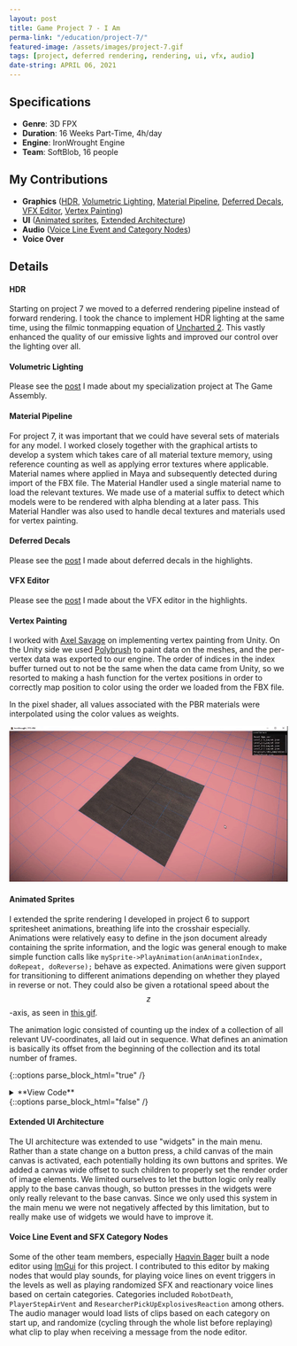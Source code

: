 ```yaml
---
layout: post
title: Game Project 7 - I Am
perma-link: "/education/project-7/"
featured-image: /assets/images/project-7.gif
tags: [project, deferred rendering, rendering, ui, vfx, audio]
date-string: APRIL 06, 2021
---
```


## Specifications

* **Genre**:    3D FPX
* **Duration**: 16 Weeks Part-Time, 4h/day
* **Engine**:   IronWrought Engine
* **Team**:     SoftBlob, 16 people

## My Contributions
<!--excerpt-begin-->
* **Graphics** (<a href="#hdr">HDR</a>, <a href="#volumetric_lighting">Volumetric Lighting</a>, <a href="#material">Material Pipeline</a>, <a href="#deferred_decals">Deferred Decals</a>, <a href="#vfx_editor">VFX Editor</a>, <a href="#vertex_paint">Vertex Painting</a>)
* **UI**       (<a href="#animated_sprites">Animated sprites</a>, <a href="#ui_architecture">Extended Architecture</a>)
* **Audio**    (<a href="#voice_line_event">Voice Line Event and Category Nodes</a>)
* **Voice Over**
<!--excerpt-end-->
## Details
#### <a id="hdr">HDR</a>

Starting on project 7 we moved to a deferred rendering pipeline instead of forward rendering. I took the chance to implement HDR lighting at the same time, using the filmic tonmapping equation of <a href="https://www.gdcvault.com/play/1012351/Uncharted-2-HDR">Uncharted 2</a>.
This vastly enhanced the quality of our emissive lights and improved our control over the lighting over all.

#### <a id="volumetric_lighting">Volumetric Lighting</a>
Please see the <a href="{{site.baseurl}}/education/specialization/">post</a> I made about my specialization project at The Game Assembly.

#### <a id="material">Material Pipeline</a>
For project 7, it was important that we could have several sets of materials for any model. I worked closely together with the graphical artists to develop a system which takes care of all material texture memory, using reference counting as well as applying error textures where applicable. 
Material names where applied in Maya and subsequently detected during import of the FBX file. The Material Handler used a single material name to load the relevant textures. We made use of a material suffix to detect which models were to be rendered with alpha blending at a later pass. 
This Material Handler was also used to handle decal textures and materials used for vertex painting. 

#### <a id="deferred_decals">Deferred Decals</a>
Please see the <a href="https://nicolas-risberg.github.io/2021-03-01/deferred-decals.html">post</a> I made about deferred decals in the highlights.

#### <a id="vfx_editor">VFX Editor</a>
Please see the <a href="https://nicolas-risberg.github.io/2021-03-30/vfx-editor.html">post</a> I made about the VFX editor in the highlights.

#### <a id="vertex_paint">Vertex Painting</a>
I worked with <a href="http://axelsavage.com">Axel Savage</a> on implementing vertex painting from Unity. On the Unity side we used <a href="https://unity3d.com/unity/features/worldbuilding/polybrush">Polybrush</a> to paint data on the meshes, and the per-vertex data was
exported to our engine. The order of indices in the index buffer turned out to not be the same when the data came from Unity, so we resorted to making a hash function for the vertex positions in order to correctly map position to color using the order we loaded from the FBX file.

In the pixel shader, all values associated with the PBR materials were interpolated using the color values as weights. 

<img class="centered full" src="/assets/images/vertexPaint.gif">

#### <a id="animated_sprites">Animated Sprites</a>
I extended the sprite rendering I developed in project 6 to support spritesheet animations, breathing life into the crosshair especially. Animations were relatively easy to define in the json document already containing the sprite information, and the logic was general enough to make
simple function calls like `mySprite->PlayAnimation(anAnimationIndex, doRepeat, doReverse);` behave as expected. Animations were given support for transitioning to different animations depending on whether they played in reverse or not. They could also be given a rotational speed
about the $$z$$-axis, as seen in <a href="/assets/images/project-7.gif">this gif</a>. 

The animation logic consisted of counting up the index of a collection of all relevant UV-coordinates, all laid out in sequence. What defines an animation is basically its offset from the beginning of the collection and its total number of frames.

{::options parse_block_html="true" /}
<details><summary markdown="span">**View Code**</summary>

```json
...
"Animations": [
{
    "Name": "Shoot",
    "FrameWidth": 240.0,
    "FrameHeight": 240.0,
    "VerticalStartingPos": 0.0,
    "FrameOffset": 0,
    "NumberOfFrames": 7,
    "FramesPerSecond": 60,
    "RotationSpeedPerSecond": 720.0,
    "ShouldLoop": false,
    "TransitionIndex": 2,
    "ReverseTransitionIndex": 1
},
...
]
```

```c++
void CSpriteInstance::Update()
{
	if (!myShouldAnimate)
		return;

	if (!myShouldReverseAnimation)
		this->Rotate(myAnimationData[myCurrentAnimationIndex].myRotationSpeedInSeconds * CTimer::Dt());
	else 
		this->Rotate(-myAnimationData[myCurrentAnimationIndex].myRotationSpeedInSeconds * CTimer::Dt());

	if ((myAnimationTimer += CTimer::Dt()) > (1.0f / myAnimationData[myCurrentAnimationIndex].myFramesPerSecond))
	{
		myAnimationTimer -= (1.0f / myAnimationData[myCurrentAnimationIndex].myFramesPerSecond); 

		if (!myShouldReverseAnimation)
		{
			myCurrentAnimationFrame++;
			if (myCurrentAnimationFrame > (myAnimationData[myCurrentAnimationIndex].myNumberOfFrames + myAnimationData[myCurrentAnimationIndex].myFramesOffset - 1))
			{
				myShouldAnimate = myShouldLoopAnimation;
				if (!myShouldAnimate)
				{
					PlayAnimationUsingInternalData(myAnimationData[myCurrentAnimationIndex].myTransitionToIndex);
					return;
				}

				myCurrentAnimationFrame = myAnimationData[myCurrentAnimationIndex].myFramesOffset;
			}
		}
		else 
		{
			// ...
		}

		this->SetUVRect(myAnimationFrames[myCurrentAnimationFrame]);
	}
}
```

</details>
{::options parse_block_html="false" /}

#### <a id="ui_architecture">Extended UI Architecture</a>
The UI architecture was extended to use "widgets" in the main menu. Rather than a state change on a button press, a child canvas of the main canvas is activated, each potentially holding its own buttons and sprites. 
We added a canvas wide offset to such children to properly set the render order of image elements. We limited ourselves to let the button logic only really apply to the base canvas though, so button presses in the widgets
were only really relevant to the base canvas. Since we only used this system in the main menu we were not negatively affected by this limitation, but to really make use of widgets we would have to improve it.

#### <a id="voice_line_event">Voice Line Event and SFX Category Nodes</a>
Some of the other team members, especially <a href="http://haqvinbager.github.io">Haqvin Bager</a> built a node editor using <a href="https://github.com/ocornut/imgui">ImGui</a> for this project.
I contributed to this editor by making nodes that would play sounds, for playing voice lines on event triggers in the levels as well as playing randomized SFX and reactionary voice lines based on certain categories. 
Categories included `RobotDeath`, `PlayerStepAirVent` and `ResearcherPickUpExplosivesReaction` among others.
The audio manager would load lists of clips based on each category on start up, and randomize (cycling through the whole list before replaying) what clip to play when receiving a message from the node editor.
